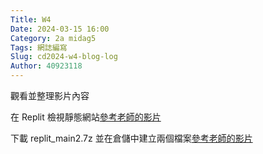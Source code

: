```yaml
---
Title: W4
Date: 2024-03-15 16:00
Category: 2a midag5
Tags: 網誌編寫
Slug: cd2024-w4-blog-log
Author: 40923118
---
```


觀看並整理影片內容

<!-- PELICAN_END_SUMMARY -->

在 Replit 檢視靜態網站[參考老師的影片](https://nfuedu-my.sharepoint.com/personal/yen_nfu_edu_tw/_layouts/15/stream.aspx?id=%2Fpersonal%2Fyen%5Fnfu%5Fedu%5Ftw%2FDocuments%2F2024%2Fwcm2024%2Fvideo%2Fwcm2024%5F5j%5Fw4%5F2%5F%E5%A6%82%E4%BD%95%E5%9C%A8%20Replit%20%E5%9F%B7%E8%A1%8C%E9%9D%9C%E6%85%8B%E7%B6%B2%E7%AB%99%E6%AA%A2%E8%A6%96%2Emp4&nav=eyJyZWZlcnJhbEluZm8iOnsicmVmZXJyYWxBcHAiOiJPbmVEcml2ZUZvckJ1c2luZXNzIiwicmVmZXJyYWxBcHBQbGF0Zm9ybSI6IldlYiIsInJlZmVycmFsTW9kZSI6InZpZXciLCJyZWZlcnJhbFZpZXciOiJNeUZpbGVzTGlua0NvcHkifX0&ga=1&referrer=StreamWebApp%2EWeb&referrerScenario=AddressBarCopied%2Eview)

下載 replit_main2.7z 並在倉儲中建立兩個檔案[參考老師的影片](https://nfuedu-my.sharepoint.com/personal/yen_nfu_edu_tw/_layouts/15/stream.aspx?id=%2Fpersonal%2Fyen%5Fnfu%5Fedu%5Ftw%2FDocuments%2F2024%2Fwcm2024%2Fvideo%2Fwcm2024%5F5j%5Fw4%5F3%20%E5%A6%82%E4%BD%95%E5%9C%A8%E5%80%89%E5%84%B2%E4%B8%AD%E5%BB%BA%E7%AB%8B%20main2%20%E8%88%87%20static%20python%20%E6%AA%94%E6%A1%88%2Emp4&nav=eyJyZWZlcnJhbEluZm8iOnsicmVmZXJyYWxBcHAiOiJPbmVEcml2ZUZvckJ1c2luZXNzIiwicmVmZXJyYWxBcHBQbGF0Zm9ybSI6IldlYiIsInJlZmVycmFsTW9kZSI6InZpZXciLCJyZWZlcnJhbFZpZXciOiJNeUZpbGVzTGlua0NvcHkifX0&ga=1&referrer=StreamWebApp%2EWeb&referrerScenario=AddressBarCopied%2Eview)
